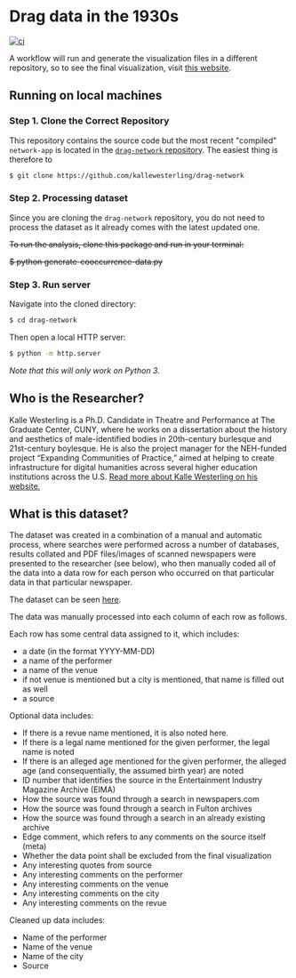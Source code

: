 # Drag data in the 1930s

[![ci](https://github.com/kallewesterling/drag-data-1930s/actions/workflows/cy.yml/badge.svg)](https://github.com/kallewesterling/drag-data-1930s/actions/workflows/cy.yml)

A workflow will run and generate the visualization files in a different repository, so to see the final visualization, visit [this website](https://kallewesterling.github.io/drag-network/).

## Running on local machines

### Step 1. Clone the Correct Repository

This repository contains the source code but the most recent "compiled" `network-app` is located in the [`drag-network` repository](https://github.com/kallewesterling/drag-network). The easiest thing is therefore to 

```sh
$ git clone https://github.com/kallewesterling/drag-network
```

### Step 2. Processing dataset

Since you are cloning the `drag-network` repository, you do not need to process the dataset as it already comes with the latest updated one.

~~To run the analysis, clone this package and run in your terminal:~~

~~$ python generate-cooccurrence-data.py~~

### Step 3. Run server

Navigate into the cloned directory:

```sh
$ cd drag-network
```

Then open a local HTTP server:

```sh
$ python -m http.server
```

_Note that this will only work on Python 3._

## Who is the Researcher?

Kalle Westerling is a Ph.D. Candidate in Theatre and Performance at The Graduate Center, CUNY, where he works on a dissertation about the history and aesthetics of male-identified bodies in 20th-century burlesque and 21st-century boylesque. He is also the project manager for the NEH-funded project “Expanding Communities of Practice,” aimed at helping to create infrastructure for digital humanities across several higher education institutions across the U.S. [Read more about Kalle Westerling on his website.](https://westerling.nu/)

## What is this dataset?

The dataset was created in a combination of a manual and automatic process, where searches were performed across a number of databases, results collated and PDF files/images of scanned newspapers were presented to the researcher (see below), who then manually coded all of the data into a data row for each person who occurred on that particular data in that particular newspaper.

The dataset can be seen [here](https://docs.google.com/spreadsheets/d/1UlpFQ9WWA6_6X-RuMJ3vHdIbyqhCZ1VRYgcQYjXprAg/edit#gid=0).

The data was manually processed into each column of each row as follows.

Each row has some central data assigned to it, which includes:
- a date (in the format YYYY-MM-DD)
- a name of the performer
- a name of the venue
- if not venue is mentioned but a city is mentioned, that name is filled out as well
- a source

Optional data includes:
- If there is a revue name mentioned, it is also noted here.
- If there is a legal name mentioned for the given performer, the legal name is noted
- If there is an alleged age mentioned for the given performer, the alleged age (and consequentially, the assumed birth year) are noted
- ID number that identifies the source in the Entertainment Industry Magazine Archive (EIMA)
- How the source was found through a search in newspapers.com
- How the source was found through a search in Fulton archives
- How the source was found through a search in an already existing archive
- Edge comment, which refers to any comments on the source itself (meta)
- Whether the data point shall be excluded from the final visualization
- Any interesting quotes from source
- Any interesting comments on the performer
- Any interesting comments on the venue
- Any interesting comments on the city
- Any interesting comments on the revue

Cleaned up data includes:
- Name of the performer
- Name of the venue
- Name of the city
- Source
